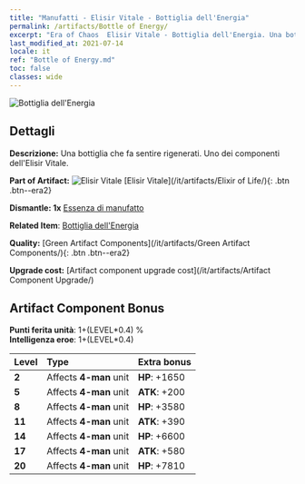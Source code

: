 ```yaml
---
title: "Manufatti - Elisir Vitale - Bottiglia dell'Energia"
permalink: /artifacts/Bottle of Energy/
excerpt: "Era of Chaos  Elisir Vitale - Bottiglia dell'Energia. Una bottiglia che fa sentire rigenerati. Uno dei componenti dell'Elisir Vitale."
last_modified_at: 2021-07-14
locale: it
ref: "Bottle of Energy.md"
toc: false
classes: wide
---
```


 ![Bottiglia dell'Energia](/images/t/artifact_40113.png)



## Dettagli

 **Descrizione:** Una bottiglia che fa sentire rigenerati. Uno dei componenti dell'Elisir Vitale.

 **Part of Artifact:** ![Elisir Vitale](/images/t/icon_artifact_11.png) [Elisir Vitale](/it/artifacts/Elixir of Life/){: .btn .btn--era2}

 **Dismantle: 1x** [Essenza di manufatto](/ItemsIT/con_905/)

 **Related Item**: [Bottiglia dell'Energia](/ItemsIT/art_108/)

 **Quality:** [Green Artifact Components](/it/artifacts/Green Artifact Components/){: .btn .btn--era2}

 **Upgrade cost:** [Artifact component upgrade cost](/it/artifacts/Artifact Component Upgrade/)

## Artifact Component Bonus

  **Punti ferita unità**: 1+(LEVEL\*0.4) %<br/>**Intelligenza eroe**: 1+(LEVEL\*0.4)

  |  Level  | Type |    Extra bonus  | 
  |:--------|:-----|:----------------| 
  | **2** | Affects **4-man** unit | **HP**: +1650 | 
  | **5** | Affects **4-man** unit | **ATK**: +200 | 
  | **8** | Affects **4-man** unit | **HP**: +3580 | 
  | **11** | Affects **4-man** unit | **ATK**: +390 | 
  | **14** | Affects **4-man** unit | **HP**: +6600 | 
  | **17** | Affects **4-man** unit | **ATK**: +580 | 
  | **20** | Affects **4-man** unit | **HP**: +7810 | 
